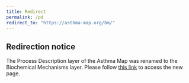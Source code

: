 ```yaml
---
title: Redirect
permalink: /pd
redirect_to: "https://asthma-map.org/bm/"
---
```


## Redirection notice

The Process Description layer of the Asthma Map was renamed to the Biochemical Mechanisms layer. 
Please follow [this link](/bm) to access the new page.
